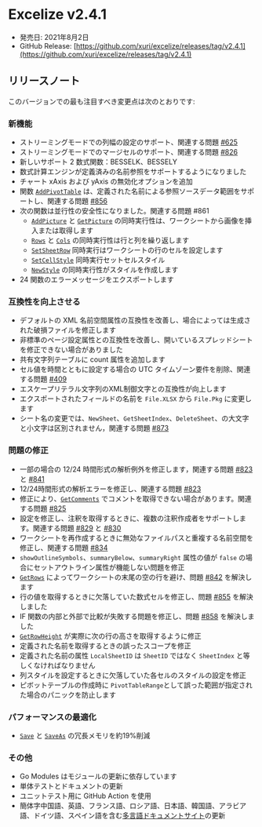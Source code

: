 # Excelize v2.4.1

* 発売日: 2021年8月2日
* GitHub Release: [https://github.com/xuri/excelize/releases/tag/v2.4.1](https://github.com/xuri/excelize/releases/tag/v2.4.1)

## リリースノート

このバージョンでの最も注目すべき変更点は次のとおりです:

### 新機能

* ストリーミングモードでの列幅の設定のサポート、関連する問題 [#625](https://github.com/xuri/excelize/issues/625)
* ストリーミングモードでのマージセルのサポート、関連する問題 [#826](https://github.com/xuri/excelize/issues/826)
* 新しいサポート 2 数式関数：BESSELK、BESSELY
* 数式計算エンジンが定義済みの名前参照をサポートするようになりました
* チャート xAxis および yAxis の無効化オプションを追加
* 関数 [`AddPivotTable`](https://pkg.go.dev/github.com/360EntSecGroup-Skylar/excelize/v2@v2.4.1#File.AddPivotTable) は、定義された名前による参照ソースデータ範囲をサポートし、関連する問題 [#856](https://github.com/xuri/excelize/issues/856)
* 次の関数は並行性の安全性になりました。関連する問題 #861
  * [`AddPicture`](https://pkg.go.dev/github.com/360EntSecGroup-Skylar/excelize/v2@v2.4.1#File.AddPicture) と [`GetPicture`](https://pkg.go.dev/github.com/360EntSecGroup-Skylar/excelize/v2@v2.4.1#File.GetPicture) の同時実行性は、ワークシートから画像を挿入または取得します
  * [`Rows`](https://pkg.go.dev/github.com/360EntSecGroup-Skylar/excelize/v2@v2.4.1#File.Rows) と [`Cols`](https://pkg.go.dev/github.com/360EntSecGroup-Skylar/excelize/v2@v2.4.1#File.Cols) の同時実行性は行と列を繰り返します
  * [`SetSheetRow`](https://pkg.go.dev/github.com/360EntSecGroup-Skylar/excelize/v2@v2.4.1#File.SetSheetRow) 同時実行はワークシートの行のセルを設定します
  * [`SetCellStyle`](https://pkg.go.dev/github.com/360EntSecGroup-Skylar/excelize/v2@v2.4.1#File.SetCellStyle) 同時実行セットセルスタイル
  * [`NewStyle`](https://pkg.go.dev/github.com/360EntSecGroup-Skylar/excelize/v2@v2.4.1#File.NewStyle) の同時実行性がスタイルを作成します
* 24 関数のエラーメッセージをエクスポートします

### 互換性を向上させる

* デフォルトの XML 名前空間属性の互換性を改善し、場合によっては生成された破損ファイルを修正します
* 非標準のページ設定属性との互換性を改善し、開いているスプレッドシートを修正できない場合がありました
* 共有文字列テーブルに count 属性を追加します
* セル値を時間とともに設定する場合の UTC タイムゾーン要件を削除、関連する問題 [#409](https://github.com/xuri/excelize/issues/409)
* エスケープリテラル文字列のXML制御文字との互換性が向上します
* エクスポートされたフィールドの名前を `File.XLSX` から `File.Pkg` に変更します
* シート名の変更では、`NewSheet`、`GetSheetIndex`、`DeleteSheet`、の大文字と小文字は区別されません，関連する問題 [#873](https://github.com/xuri/excelize/issues/873)

### 問題の修正

* 一部の場合の 12/24 時間形式の解析例外を修正します，関連する問題 [#823](https://github.com/xuri/excelize/issues/823) と [#841](https://github.com/xuri/excelize/issues/841)
* 12/24時間形式の解析エラーを修正し、関連する問題 [#823](https://github.com/xuri/excelize/issues/823)
* 修正により、[`GetComments`](https://pkg.go.dev/github.com/360EntSecGroup-Skylar/excelize/v2@v2.4.1#File.GetComments) でコメントを取得できない場合があります。関連する問題 [#825](https://github.com/xuri/excelize/issues/825)
* 設定を修正し、注釈を取得するときに、複数の注釈作成者をサポートします。関連する問題 [#829](https://github.com/xuri/excelize/issues/829) と [#830](https://github.com/xuri/excelize/issues/830)
* ワークシートを再作成するときに無効なファイルパスと重複する名前空間を修正し、関連する問題 [#834](https://github.com/xuri/excelize/issues/834)
* `showOutlineSymbols`、`summaryBelow`、`summaryRight` 属性の値が `false` の場合にセットアウトライン属性が機能しない問題を修正
* [`GetRows`](https://pkg.go.dev/github.com/360EntSecGroup-Skylar/excelize/v2@v2.4.1#File.GetRows) によってワークシートの末尾の空の行を避け、問題 [#842](https://github.com/xuri/excelize/issues/842) を解決します
* 行の値を取得するときに欠落していた数式セルを修正し、問題 [#855](https://github.com/xuri/excelize/issues/855) を解決しました
* IF 関数の内部と外部で比較が失敗する問題を修正し、問題 [#858](https://github.com/xuri/excelize/issues/858) を解決しました
* [`GetRowHeight`](https://pkg.go.dev/github.com/360EntSecGroup-Skylar/excelize/v2@v2.4.1#File.GetRowHeight) が実際に次の行の高さを取得するように修正
* 定義された名前を取得するときの誤ったスコープを修正
* 定義された名前の属性 `LocalSheetID` は `SheetID` ではなく `SheetIndex` と等しくなければなりません
* 列スタイルを設定するときに欠落していた各セルのスタイルの設定を修正
* ピボットテーブルの作成時に `PivotTableRange`として誤った範囲が指定された場合のパニックを防止します

### パフォーマンスの最適化

* [`Save`](https://pkg.go.dev/github.com/360EntSecGroup-Skylar/excelize/v2@v2.4.1#File.Save) と [`SaveAs`](https://pkg.go.dev/github.com/360EntSecGroup-Skylar/excelize/v2@v2.4.1#File.SaveAs) の冗長メモリを約19%削減

### その他

* Go Modules はモジュールの更新に依存しています
* 単体テストとドキュメントの更新
* ユニットテスト用に GitHub Action を使用
* 簡体字中国語、英語、フランス語、ロシア語、日本語、韓国語、アラビア語、ドイツ語、スペイン語を含む[多言語ドキュメントサイト](https://xuri.me/excelize)の更新
